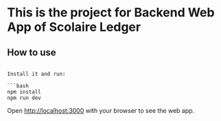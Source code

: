 # This is the project for Backend Web App of Scolaire Ledger 


## How to use

```

Install it and run:

```bash
npm install
npm run dev
```

Open [http://localhost:3000](http://localhost:3000) with your browser to see the web app.

